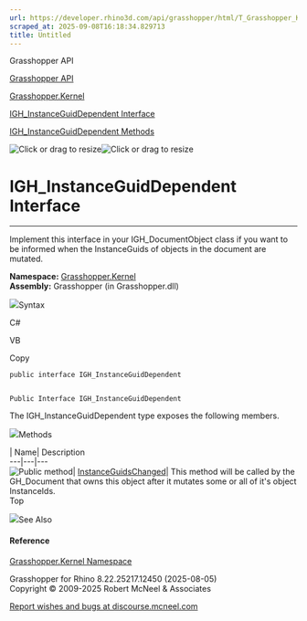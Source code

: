 ```yaml
---
url: https://developer.rhino3d.com/api/grasshopper/html/T_Grasshopper_Kernel_IGH_InstanceGuidDependent.htm
scraped_at: 2025-09-08T16:18:34.829713
title: Untitled
---
```


Grasshopper API

[Grasshopper API](../html/723c01da-9986-4db2-8f53-6f3a7494df75.htm
"Grasshopper API")

[Grasshopper.Kernel](../html/N_Grasshopper_Kernel.htm "Grasshopper.Kernel")

[IGH_InstanceGuidDependent
Interface](../html/T_Grasshopper_Kernel_IGH_InstanceGuidDependent.htm
"IGH_InstanceGuidDependent Interface")

[IGH_InstanceGuidDependent
Methods](../html/Methods_T_Grasshopper_Kernel_IGH_InstanceGuidDependent.htm
"IGH_InstanceGuidDependent Methods")

![Click or drag to resize](../icons/TocOpen.gif)![Click or drag to
resize](../icons/TocClose.gif)

# IGH_InstanceGuidDependent Interface  
  
---  
  
Implement this interface in your IGH_DocumentObject class if you want to be
informed when the InstanceGuids of objects in the document are mutated.

**Namespace:** [Grasshopper.Kernel](N_Grasshopper_Kernel.htm)  
**Assembly:** Grasshopper (in Grasshopper.dll)

![](../icons/SectionExpanded.png)Syntax

C#

VB

Copy

    
    
    public interface IGH_InstanceGuidDependent
    
    
    Public Interface IGH_InstanceGuidDependent

The IGH_InstanceGuidDependent type exposes the following members.

![](../icons/SectionExpanded.png)Methods

| Name| Description  
---|---|---  
![Public method](../icons/pubmethod.gif)|
[InstanceGuidsChanged](M_Grasshopper_Kernel_IGH_InstanceGuidDependent_InstanceGuidsChanged.htm)|
This method will be called by the GH_Document that owns this object after it
mutates some or all of it's object InstanceIds.  
Top

![](../icons/SectionExpanded.png)See Also

#### Reference

[Grasshopper.Kernel Namespace](N_Grasshopper_Kernel.htm)

Grasshopper for Rhino 8.22.25217.12450 (2025-08-05)  
Copyright © 2009-2025 Robert McNeel & Associates

[Report wishes and bugs at
discourse.mcneel.com](https://discourse.mcneel.com/c/grasshopper)

